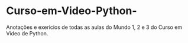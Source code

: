 # Curso-em-Video-Python-
Anotações e exericios de todas as aulas do Mundo 1, 2 e 3 do Curso em Video de Python.
